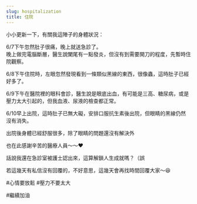 ```yaml
---
slug: hospitalization
title: 住院
---
```

小小更新一下，有關我這陣子的身體狀況：

6/7下午忽然肚子很痛，晚上就送急診了。  
晚上做完電腦斷層，醫生說闌尾有一點發炎，但沒有到需要開刀的程度，先暫時住院觀察。

6/8下午住院時，左眼忽然發現看到一條類似黑線的東西，很像蟲，這時肚子已經好多了。

6/9下午在醫院裡的眼科會診，醫生說是眼底出血，有可能是三高、糖尿病，或是壓力太大引起的，但我血液、尿液的檢查都正常。

6/10早上出院，這時肚子已無大礙，安排口服抗生素後出院，但眼睛的黑線仍然沒有消失。

<!-- truncate -->

出院後身體已經舒服很多，除了眼睛的問題還沒有解決外

也在此感謝辛苦的醫療人員～～❤️

話說我還在急診室被護士認出來，這算解鎖人生成就嗎？（誤

若這幾天有私信沒有回覆的，不好意思，這幾天會再找時間回覆大家～😆

#心情要放鬆 #壓力不要太大

#繼續加油